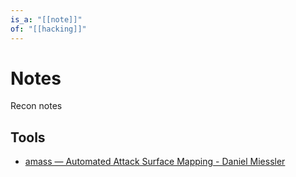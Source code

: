 ```yaml
---
is_a: "[[note]]"
of: "[[hacking]]"
---
```

# Notes
Recon notes

## Tools
* [amass — Automated Attack Surface Mapping - Daniel Miessler](https://danielmiessler.com/study/amass/)
